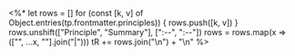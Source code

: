 <%*
let rows = []
for (const [k, v] of Object.entries(tp.frontmatter.principles)) {
	rows.push([k, v])
}
rows.unshift(["Principle", "Summary"], [":--", ":--"])
rows = rows.map(x => (["", ...x, ""].join("|")))
tR += rows.join("\n") + "\n"
%>